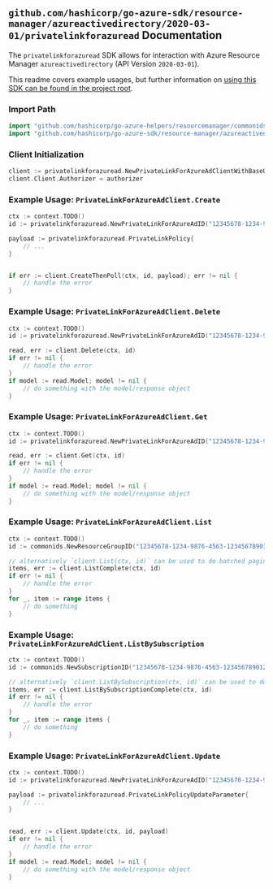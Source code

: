 
## `github.com/hashicorp/go-azure-sdk/resource-manager/azureactivedirectory/2020-03-01/privatelinkforazuread` Documentation

The `privatelinkforazuread` SDK allows for interaction with Azure Resource Manager `azureactivedirectory` (API Version `2020-03-01`).

This readme covers example usages, but further information on [using this SDK can be found in the project root](https://github.com/hashicorp/go-azure-sdk/tree/main/docs).

### Import Path

```go
import "github.com/hashicorp/go-azure-helpers/resourcemanager/commonids"
import "github.com/hashicorp/go-azure-sdk/resource-manager/azureactivedirectory/2020-03-01/privatelinkforazuread"
```


### Client Initialization

```go
client := privatelinkforazuread.NewPrivateLinkForAzureAdClientWithBaseURI("https://management.azure.com")
client.Client.Authorizer = authorizer
```


### Example Usage: `PrivateLinkForAzureAdClient.Create`

```go
ctx := context.TODO()
id := privatelinkforazuread.NewPrivateLinkForAzureAdID("12345678-1234-9876-4563-123456789012", "example-resource-group", "privateLinkForAzureAdName")

payload := privatelinkforazuread.PrivateLinkPolicy{
	// ...
}


if err := client.CreateThenPoll(ctx, id, payload); err != nil {
	// handle the error
}
```


### Example Usage: `PrivateLinkForAzureAdClient.Delete`

```go
ctx := context.TODO()
id := privatelinkforazuread.NewPrivateLinkForAzureAdID("12345678-1234-9876-4563-123456789012", "example-resource-group", "privateLinkForAzureAdName")

read, err := client.Delete(ctx, id)
if err != nil {
	// handle the error
}
if model := read.Model; model != nil {
	// do something with the model/response object
}
```


### Example Usage: `PrivateLinkForAzureAdClient.Get`

```go
ctx := context.TODO()
id := privatelinkforazuread.NewPrivateLinkForAzureAdID("12345678-1234-9876-4563-123456789012", "example-resource-group", "privateLinkForAzureAdName")

read, err := client.Get(ctx, id)
if err != nil {
	// handle the error
}
if model := read.Model; model != nil {
	// do something with the model/response object
}
```


### Example Usage: `PrivateLinkForAzureAdClient.List`

```go
ctx := context.TODO()
id := commonids.NewResourceGroupID("12345678-1234-9876-4563-123456789012", "example-resource-group")

// alternatively `client.List(ctx, id)` can be used to do batched pagination
items, err := client.ListComplete(ctx, id)
if err != nil {
	// handle the error
}
for _, item := range items {
	// do something
}
```


### Example Usage: `PrivateLinkForAzureAdClient.ListBySubscription`

```go
ctx := context.TODO()
id := commonids.NewSubscriptionID("12345678-1234-9876-4563-123456789012")

// alternatively `client.ListBySubscription(ctx, id)` can be used to do batched pagination
items, err := client.ListBySubscriptionComplete(ctx, id)
if err != nil {
	// handle the error
}
for _, item := range items {
	// do something
}
```


### Example Usage: `PrivateLinkForAzureAdClient.Update`

```go
ctx := context.TODO()
id := privatelinkforazuread.NewPrivateLinkForAzureAdID("12345678-1234-9876-4563-123456789012", "example-resource-group", "privateLinkForAzureAdName")

payload := privatelinkforazuread.PrivateLinkPolicyUpdateParameter{
	// ...
}


read, err := client.Update(ctx, id, payload)
if err != nil {
	// handle the error
}
if model := read.Model; model != nil {
	// do something with the model/response object
}
```
